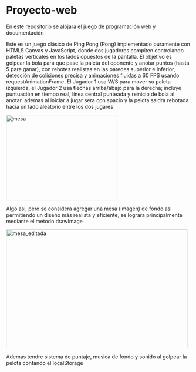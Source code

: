 # Proyecto-web
En este repositorio se alojara el juego de programación web y documentación

Este es un juego clásico de Ping Pong (Pong) implementado puramente con HTML5 
Canvas y JavaScript, donde dos jugadores compiten controlando paletas 
verticales en los lados opuestos de la pantalla. El objetivo es golpear la bola 
para que pase la paleta del oponente y anotar puntos (hasta 5 para ganar), con 
rebotes realistas en las paredes superior e inferior, detección de colisiones 
precisa y animaciones fluidas a 60 FPS usando requestAnimationFrame. El Jugador
1 usa W/S para mover su paleta izquierda, el Jugador 2 usa flechas arriba/abajo
para la derecha; incluye puntuación en tiempo real, línea central 
punteada y reinicio de bola al anotar. ademas al iniciar a jugar sera con spacio y la pelota saldra rebotada hacia  un lado aleatorio entre los dos jugares

<img width="300" height="233" alt="mesa" src="https://github.com/user-attachments/assets/000fe8de-430c-4b40-b15c-e45ea74b3cf6" />

Algo asi, pero se considera agregar una mesa (imagen) de fondo asi permitiendo un diseño más realista y eficiente, se lograra principalmente mediante el método drawImage

<img width="494" height="324" alt="mesa_editada" src="https://github.com/user-attachments/assets/8f739ef6-8d0c-40ce-a81a-f356469f462e" />

Ademas tendre sistema de puntaje, musica de fondo y sonido al golpear la pelota contando el localStorage
